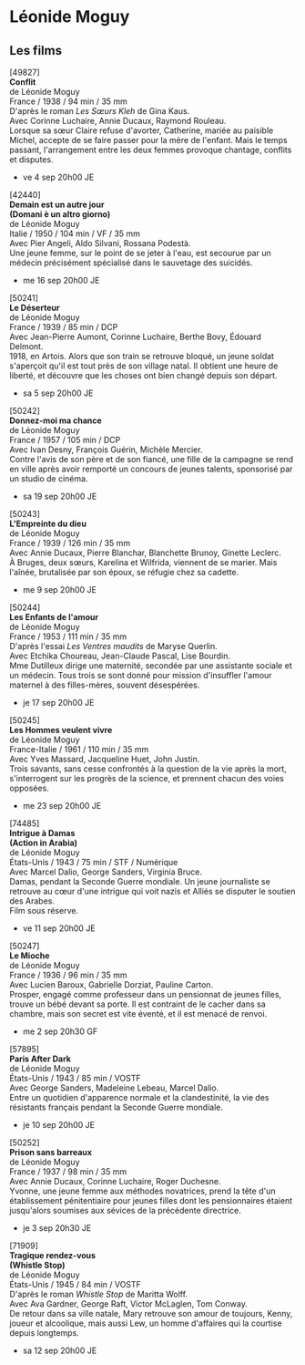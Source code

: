 # Léonide Moguy

## Les films

[49827]  
**Conflit**  
de Léonide Moguy  
France / 1938 / 94 min / 35 mm  
D'après le roman _Les Sœurs Kleh_ de Gina Kaus.  
Avec Corinne Luchaire, Annie Ducaux, Raymond Rouleau.  
Lorsque sa sœur Claire refuse d'avorter, Catherine, mariée au paisible Michel, accepte de se faire passer pour la mère de l'enfant. Mais le temps passant, l'arrangement entre les deux femmes provoque chantage, conflits et disputes.

- ve 4 sep 20h00 JE

[42440]  
**Demain est un autre jour**  
**(Domani è un altro giorno)**  
de Léonide Moguy  
Italie / 1950 / 104 min / VF / 35 mm  
Avec Pier Angeli, Aldo Silvani, Rossana Podestà.  
Une jeune femme, sur le point de se jeter à l'eau, est secourue par un médecin précisément spécialisé dans le sauvetage des suicidés.

- me 16 sep 20h00 JE

[50241]  
**Le Déserteur**  
de Léonide Moguy  
France / 1939 / 85 min / DCP  
Avec Jean-Pierre Aumont, Corinne Luchaire, Berthe Bovy, Édouard Delmont.  
1918, en Artois. Alors que son train se retrouve bloqué, un jeune soldat s'aperçoit qu'il est tout près de son village natal. Il obtient une heure de liberté, et découvre que les choses ont bien changé depuis son départ.

- sa 5 sep 20h00 JE

[50242]  
**Donnez-moi ma chance**  
de Léonide Moguy  
France / 1957 / 105 min / DCP  
Avec Ivan Desny, François Guérin, Michèle Mercier.  
Contre l'avis de son père et de son fiancé, une fille de la campagne se rend en ville après avoir remporté un concours de jeunes talents, sponsorisé par un studio de cinéma.

- sa 19 sep 20h00 JE

[50243]  
**L'Empreinte du dieu**  
de Léonide Moguy  
France / 1939 / 126 min / 35 mm  
Avec Annie Ducaux, Pierre Blanchar, Blanchette Brunoy, Ginette Leclerc.  
À Bruges, deux sœurs, Karelina et Wilfrida, viennent de se marier. Mais l'aînée, brutalisée par son époux, se réfugie chez sa cadette.

- me 9 sep 20h00 JE

[50244]  
**Les Enfants de l'amour**  
de Léonide Moguy  
France / 1953 / 111 min / 35 mm  
D'après l'essai _Les Ventres maudits_ de Maryse Querlin.  
Avec Etchika Choureau, Jean-Claude Pascal, Lise Bourdin.  
Mme Dutilleux dirige une maternité, secondée par une assistante sociale et un médecin. Tous trois se sont donné pour mission d'insuffler l'amour maternel à des filles-mères, souvent désespérées.

- je 17 sep 20h00 JE

[50245]  
**Les Hommes veulent vivre**  
de Léonide Moguy  
France-Italie / 1961 / 110 min / 35 mm  
Avec Yves Massard, Jacqueline Huet, John Justin.  
Trois savants, sans cesse confrontés à la question de la vie après la mort, s'interrogent sur les progrès de la science, et prennent chacun des voies opposées.

- me 23 sep 20h00 JE

[74485]  
**Intrigue à Damas**  
**(Action in Arabia)**  
de Léonide Moguy  
États-Unis / 1943 / 75 min / STF / Numérique  
Avec Marcel Dalio, George Sanders, Virginia Bruce.  
Damas, pendant la Seconde Guerre mondiale. Un jeune journaliste se retrouve au cœur d'une intrigue qui voit nazis et Alliés se disputer le soutien des Arabes.  
Film sous réserve.

- ve 11 sep 20h00 JE

[50247]  
**Le Mioche**  
de Léonide Moguy  
France / 1936 / 96 min / 35 mm  
Avec Lucien Baroux, Gabrielle Dorziat, Pauline Carton.  
Prosper, engagé comme professeur dans un pensionnat de jeunes filles, trouve un bébé devant sa porte. Il est contraint de le cacher dans sa chambre, mais son secret est vite éventé, et il est menacé de renvoi.

- me 2 sep 20h30 GF

[57895]  
**Paris After Dark**  
de Léonide Moguy  
États-Unis / 1943 / 85 min / VOSTF  
Avec George Sanders, Madeleine Lebeau, Marcel Dalio.  
Entre un quotidien d'apparence normale et la clandestinité, la vie des résistants français pendant la Seconde Guerre mondiale.

- je 10 sep 20h00 JE

[50252]  
**Prison sans barreaux**  
de Léonide Moguy  
France / 1937 / 98 min / 35 mm  
Avec Annie Ducaux, Corinne Luchaire, Roger Duchesne.  
Yvonne, une jeune femme aux méthodes novatrices, prend la tête d'un établissement pénitentiaire pour jeunes filles dont les pensionnaires étaient jusqu'alors soumises aux sévices de la précédente directrice.

- je 3 sep 20h30 JE

[71909]  
**Tragique rendez-vous**  
**(Whistle Stop)**  
de Léonide Moguy  
États-Unis / 1945 / 84 min / VOSTF  
D'après le roman _Whistle Stop_ de Maritta Wolff.  
Avec Ava Gardner, George Raft, Victor McLaglen, Tom Conway.  
De retour dans sa ville natale, Mary retrouve son amour de toujours, Kenny, joueur et alcoolique, mais aussi Lew, un homme d'affaires qui la courtise depuis longtemps.

- sa 12 sep 20h00 JE

